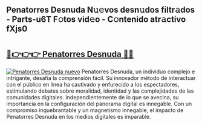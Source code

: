## Penatorres Desnuda N𝚞𝚎vos desn𝚞dos filtr𝚊dos - Parts-u6T F𝚘tos vid𝚎o - C𝚘ntenido atr𝚊ctivo fXjs0

# <h2><a href="http://mb47euh.tromn.icu/?c=Penatorres+Desnuda">🔗👉👉👉 Penatorres Desnuda 🔗🔗</a></h2>

[![Penatorres Desnuda nuevo](https://i.imgur.com/pEAQMta.gif)](http://mb47euh.tromn.icu/?c=Penatorres+Desnuda)
Penatorres Desnuda, un individuo complejo e intrigante, desafía la comprensión fácil. Su innovador método de interactuar con el público en línea ha cautivado y enfurecido a los espectadores, estimulando debates sobre moralidad, identidad y las complejidades de las comunidades digitales. Independientemente de lo que se avecina, su importancia en la configuración del panorama digital es innegable. Con un compromiso inquebrantable y un magnetismo innegable, el impacto de Penatorres Desnuda en los medios digitales es imparable.
